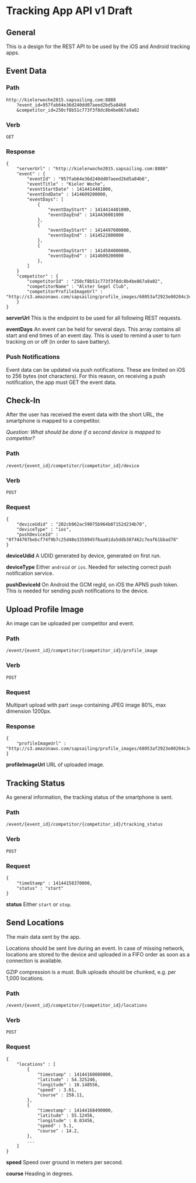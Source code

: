 # Tracking App API v1 Draft

## General

This is a design for the REST API to be used by the iOS and Android tracking apps.

## Event Data

### Path

    http://kielerwoche2015.sapsailing.com:8888
        ?event_id=957fab64e36d240dd07aeed2bd5a84b6
        &competitor_id=250cf8b51c773f3f8dc8b4be867a9a02

### Verb

    GET

### Response

    {
        "serverUrl" : "http://kielerwoche2015.sapsailing.com:8888"
        "event" : {
            "eventId" : "957fab64e36d240dd07aeed2bd5a84b6",
            "eventTitle" : "Kieler Woche",
            "eventStartDate" : 1414414481000,
            "eventEndDate" : 1414609200000,
            "eventDays": [
                {
                    "eventDayStart" : 1414414481000,
                    "eventDayEnd" : 1414436081000
                },
                {
                    "eventDayStart" : 1414497600000,
                    "eventDayEnd" : 1414522800000
                },
                {
                    "eventDayStart" : 1414584000000,
                    "eventDayEnd" : 1414609200000
                },
            ]
        }
        "competitor" : {
            "competitorId" : "250cf8b51c773f3f8dc8b4be867a9a02",
            "competitorName" : "Alster Segel Club",
            "competitorProfileImageUrl" : "http://s3.amazonaws.com/sapsailing/profile_images/68053af2923e00204c3ca7c6a3150cf7.jpeg"
        }
    }

**serverUrl** This is the endpoint to be used for all following REST requests.

**eventDays** An event can be held for several days. This array contains all start and end times of an event day. This is used to remind a user to turn tracking on or off (in order to save battery).

### Push Notifications

Event data can be updated via push notifications. These are limited on iOS to 256 bytes (not characters). For this reason, on receiving a push notification, the app must GET the event data.

## Check-In

After the user has received the event data with the short URL, the smartphone is mapped to a competitor.

_Question: What should be done if a second device is mapped to competitor?_

### Path

    /event/{event_id}/competitor/{competitor_id}/device

### Verb

    POST

### Request

    {
        "deviceUdid" : "202cb962ac59075b964b07152d234b70",
        "deviceType" : "ios",
        "pushDeviceId" : "0f744707bebcf74f9b7c25d48e3358945f6aa01da5ddb387462c7eaf61bbad78"
    }

**deviceUdid** A UDID generated by device, generated on first run.

**deviceType** Either `android` or `ios`. Needed for selecting correct push notification service.

**pushDeviceId** On Android the GCM regId, on iOS the APNS push token. This is needed for sending push notifications to the device.

## Upload Profile Image

An image can be uploaded per competitor and event.

### Path

    /event/{event_id}/competitor/{competitor_id}/profile_image

### Verb

    POST

### Request

Multipart upload with part `image` containing JPEG image 80%, max dimension 1200px.

### Response

    {
        "profileImageUrl" : "http://s3.amazonaws.com/sapsailing/profile_images/68053af2923e00204c3ca7c6a3150cf7.jpeg"
    }

**profileImageUrl** URL of uploaded image.

## Tracking Status

As general information, the tracking status of the smartphone is sent.

### Path

    /event/{event_id}/competitor/{competitor_id}/tracking_status

### Verb

    POST

### Request

    {
        "timeStamp" : 14144158370000,
        "status" : "start"
    }

**status** Either `start` or `stop`.

## Send Locations

The main data sent by the app.

Locations should be sent live during an event. In case of missing network, locations are stored to the device and uploaded in a FIFO order as soon as a connection is available.

GZIP compression is a must. Bulk uploads should be chunked, e.g. per 1,000 locations.

### Path

    /event/{event_id}/competitor/{competitor_id}/locations

### Verb

    POST

### Request

    {
        "locations" : [
            {
                "timestamp" : 14144160080000,
                "latitude" : 54.325246,
                "longitude" : 10.148556,
                "speed" : 3.61,
                "course" : 258.11,
            },
            {
                "timestamp" : 14144168490000,
                "latitude" : 55.12456,
                "longitude" : 8.03456,
                "speed" : 5.1,
                "course" : 14.2,
            },
            ...
        ]
    }

**speed** Speed over ground in meters per second.

**course** Heading in degrees.
